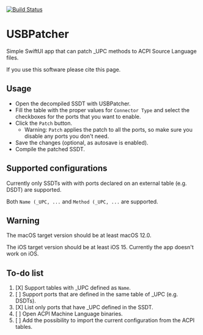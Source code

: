 [![Build Status](https://github.com/foskvs/USBPatcher/workflows/Build/badge.svg?branch=main)](https://github.com/foskvs/USBPatcher/actions)

# USBPatcher

Simple SwiftUI app that can patch \_UPC methods to ACPI Source Language files.

If you use this software please cite this page.

## Usage

 - Open the decompiled SSDT with USBPatcher.
 - Fill the table with the proper values for `Connector Type` and select the checkboxes for the ports that you want to enable.
 - Click the `Patch` button.
   - Warning: `Patch` applies the patch to all the ports, so make sure you disable any ports you don't need.
 - Save the changes (optional, as autosave is enabled).
 - Compile the patched SSDT.

## Supported configurations

Currently only SSDTs with with ports declared on an external table (e.g. DSDT) are supported.

Both `Name (_UPC, ...` and `Method (_UPC, ...` are supported.

## Warning

The macOS target version should be at least macOS 12.0.

The iOS target version should be at least iOS 15.
Currently the app doesn't work on iOS.

## To-do list

 1. [X] Support tables with \_UPC defined as `Name`.
 2. [ ] Support ports that are defined in the same table of \_UPC (e.g. DSDTs).
 3. [X] List only ports that have \_UPC defined in the SSDT.
 4. [ ] Open ACPI Machine Language binaries.
 5. [ ] Add the possibility to import the current configuration from the ACPI tables.
